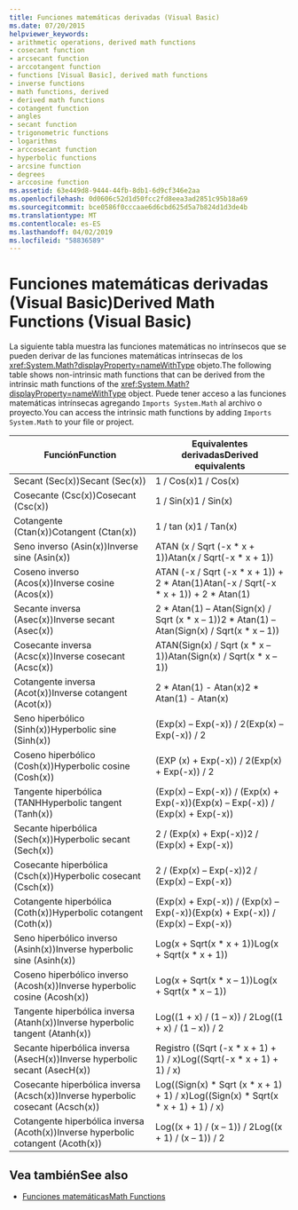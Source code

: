 ```yaml
---
title: Funciones matemáticas derivadas (Visual Basic)
ms.date: 07/20/2015
helpviewer_keywords:
- arithmetic operations, derived math functions
- cosecant function
- arcsecant function
- arccotangent function
- functions [Visual Basic], derived math functions
- inverse functions
- math functions, derived
- derived math functions
- cotangent function
- angles
- secant function
- trigonometric functions
- logarithms
- arccosecant function
- hyperbolic functions
- arcsine function
- degrees
- arccosine function
ms.assetid: 63e449d8-9444-44fb-8db1-6d9cf346e2aa
ms.openlocfilehash: 0d0606c52d1d50fcc2fd8eea3ad2851c95b18a69
ms.sourcegitcommit: bce0586f0cccaae6d6cbd625d5a7b824d1d3de4b
ms.translationtype: MT
ms.contentlocale: es-ES
ms.lasthandoff: 04/02/2019
ms.locfileid: "58836589"
---
```

# <a name="derived-math-functions-visual-basic"></a><span data-ttu-id="6044b-102">Funciones matemáticas derivadas (Visual Basic)</span><span class="sxs-lookup"><span data-stu-id="6044b-102">Derived Math Functions (Visual Basic)</span></span>
<span data-ttu-id="6044b-103">La siguiente tabla muestra las funciones matemáticas no intrínsecos que se pueden derivar de las funciones matemáticas intrínsecas de los <xref:System.Math?displayProperty=nameWithType> objeto.</span><span class="sxs-lookup"><span data-stu-id="6044b-103">The following table shows non-intrinsic math functions that can be derived from the intrinsic math functions of the <xref:System.Math?displayProperty=nameWithType> object.</span></span> <span data-ttu-id="6044b-104">Puede tener acceso a las funciones matemáticas intrínsecas agregando `Imports System.Math` al archivo o proyecto.</span><span class="sxs-lookup"><span data-stu-id="6044b-104">You can access the intrinsic math functions by adding `Imports System.Math` to your file or project.</span></span>  
  
|<span data-ttu-id="6044b-105">Función</span><span class="sxs-lookup"><span data-stu-id="6044b-105">Function</span></span>|<span data-ttu-id="6044b-106">Equivalentes derivadas</span><span class="sxs-lookup"><span data-stu-id="6044b-106">Derived equivalents</span></span>|  
|--------------|-------------------------|  
|<span data-ttu-id="6044b-107">Secant (Sec(x))</span><span class="sxs-lookup"><span data-stu-id="6044b-107">Secant (Sec(x))</span></span>|<span data-ttu-id="6044b-108">1 / Cos(x)</span><span class="sxs-lookup"><span data-stu-id="6044b-108">1 / Cos(x)</span></span>|  
|<span data-ttu-id="6044b-109">Cosecante (Csc(x))</span><span class="sxs-lookup"><span data-stu-id="6044b-109">Cosecant (Csc(x))</span></span>|<span data-ttu-id="6044b-110">1 / Sin(x)</span><span class="sxs-lookup"><span data-stu-id="6044b-110">1 / Sin(x)</span></span>|  
|<span data-ttu-id="6044b-111">Cotangente (Ctan(x))</span><span class="sxs-lookup"><span data-stu-id="6044b-111">Cotangent (Ctan(x))</span></span>|<span data-ttu-id="6044b-112">1 / tan (x)</span><span class="sxs-lookup"><span data-stu-id="6044b-112">1 / Tan(x)</span></span>|  
|<span data-ttu-id="6044b-113">Seno inverso (Asin(x))</span><span class="sxs-lookup"><span data-stu-id="6044b-113">Inverse sine (Asin(x))</span></span>|<span data-ttu-id="6044b-114">ATAN (x / Sqrt (-x \* x + 1))</span><span class="sxs-lookup"><span data-stu-id="6044b-114">Atan(x / Sqrt(-x \* x + 1))</span></span>|  
|<span data-ttu-id="6044b-115">Coseno inverso (Acos(x))</span><span class="sxs-lookup"><span data-stu-id="6044b-115">Inverse cosine (Acos(x))</span></span>|<span data-ttu-id="6044b-116">ATAN (-x / Sqrt (-x \* x + 1)) + 2 \* Atan(1)</span><span class="sxs-lookup"><span data-stu-id="6044b-116">Atan(-x / Sqrt(-x \* x + 1)) + 2 \* Atan(1)</span></span>|  
|<span data-ttu-id="6044b-117">Secante inversa (Asec(x))</span><span class="sxs-lookup"><span data-stu-id="6044b-117">Inverse secant (Asec(x))</span></span>|<span data-ttu-id="6044b-118">2 \* Atan(1) – Atan(Sign(x) / Sqrt (x \* x – 1))</span><span class="sxs-lookup"><span data-stu-id="6044b-118">2 \* Atan(1) – Atan(Sign(x) / Sqrt(x \* x – 1))</span></span>|  
|<span data-ttu-id="6044b-119">Cosecante inversa (Acsc(x))</span><span class="sxs-lookup"><span data-stu-id="6044b-119">Inverse cosecant (Acsc(x))</span></span>|<span data-ttu-id="6044b-120">ATAN(Sign(x) / Sqrt (x \* x – 1))</span><span class="sxs-lookup"><span data-stu-id="6044b-120">Atan(Sign(x) / Sqrt(x \* x – 1))</span></span>|  
|<span data-ttu-id="6044b-121">Cotangente inversa (Acot(x))</span><span class="sxs-lookup"><span data-stu-id="6044b-121">Inverse cotangent (Acot(x))</span></span>|<span data-ttu-id="6044b-122">2 \* Atan(1) - Atan(x)</span><span class="sxs-lookup"><span data-stu-id="6044b-122">2 \* Atan(1) - Atan(x)</span></span>|  
|<span data-ttu-id="6044b-123">Seno hiperbólico (Sinh(x))</span><span class="sxs-lookup"><span data-stu-id="6044b-123">Hyperbolic sine (Sinh(x))</span></span>|<span data-ttu-id="6044b-124">(Exp(x) – Exp(-x)) / 2</span><span class="sxs-lookup"><span data-stu-id="6044b-124">(Exp(x) – Exp(-x)) / 2</span></span>|  
|<span data-ttu-id="6044b-125">Coseno hiperbólico (Cosh(x))</span><span class="sxs-lookup"><span data-stu-id="6044b-125">Hyperbolic cosine (Cosh(x))</span></span>|<span data-ttu-id="6044b-126">(EXP (x) + Exp(-x)) / 2</span><span class="sxs-lookup"><span data-stu-id="6044b-126">(Exp(x) + Exp(-x)) / 2</span></span>|  
|<span data-ttu-id="6044b-127">Tangente hiperbólica (TANH</span><span class="sxs-lookup"><span data-stu-id="6044b-127">Hyperbolic tangent (Tanh(x))</span></span>|<span data-ttu-id="6044b-128">(Exp(x) – Exp(-x)) / (Exp(x) + Exp(-x))</span><span class="sxs-lookup"><span data-stu-id="6044b-128">(Exp(x) – Exp(-x)) / (Exp(x) + Exp(-x))</span></span>|  
|<span data-ttu-id="6044b-129">Secante hiperbólica (Sech(x))</span><span class="sxs-lookup"><span data-stu-id="6044b-129">Hyperbolic secant (Sech(x))</span></span>|<span data-ttu-id="6044b-130">2 / (Exp(x) + Exp(-x))</span><span class="sxs-lookup"><span data-stu-id="6044b-130">2 / (Exp(x) + Exp(-x))</span></span>|  
|<span data-ttu-id="6044b-131">Cosecante hiperbólica (Csch(x))</span><span class="sxs-lookup"><span data-stu-id="6044b-131">Hyperbolic cosecant (Csch(x))</span></span>|<span data-ttu-id="6044b-132">2 / (Exp(x) – Exp(-x))</span><span class="sxs-lookup"><span data-stu-id="6044b-132">2 / (Exp(x) – Exp(-x))</span></span>|  
|<span data-ttu-id="6044b-133">Cotangente hiperbólica (Coth(x))</span><span class="sxs-lookup"><span data-stu-id="6044b-133">Hyperbolic cotangent (Coth(x))</span></span>|<span data-ttu-id="6044b-134">(Exp(x) + Exp(-x)) / (Exp(x) – Exp(-x))</span><span class="sxs-lookup"><span data-stu-id="6044b-134">(Exp(x) + Exp(-x)) / (Exp(x) – Exp(-x))</span></span>|  
|<span data-ttu-id="6044b-135">Seno hiperbólico inverso (Asinh(x))</span><span class="sxs-lookup"><span data-stu-id="6044b-135">Inverse hyperbolic sine (Asinh(x))</span></span>|<span data-ttu-id="6044b-136">Log(x + Sqrt(x \* x + 1))</span><span class="sxs-lookup"><span data-stu-id="6044b-136">Log(x + Sqrt(x \* x + 1))</span></span>|  
|<span data-ttu-id="6044b-137">Coseno hiperbólico inverso (Acosh(x))</span><span class="sxs-lookup"><span data-stu-id="6044b-137">Inverse hyperbolic cosine (Acosh(x))</span></span>|<span data-ttu-id="6044b-138">Log(x + Sqrt(x \* x – 1))</span><span class="sxs-lookup"><span data-stu-id="6044b-138">Log(x + Sqrt(x \* x – 1))</span></span>|  
|<span data-ttu-id="6044b-139">Tangente hiperbólica inversa (Atanh(x))</span><span class="sxs-lookup"><span data-stu-id="6044b-139">Inverse hyperbolic tangent (Atanh(x))</span></span>|<span data-ttu-id="6044b-140">Log((1 + x) / (1 – x)) / 2</span><span class="sxs-lookup"><span data-stu-id="6044b-140">Log((1 + x) / (1 – x)) / 2</span></span>|  
|<span data-ttu-id="6044b-141">Secante hiperbólica inversa (AsecH(x))</span><span class="sxs-lookup"><span data-stu-id="6044b-141">Inverse hyperbolic secant (AsecH(x))</span></span>|<span data-ttu-id="6044b-142">Registro ((Sqrt (-x \* x + 1) + 1) / x)</span><span class="sxs-lookup"><span data-stu-id="6044b-142">Log((Sqrt(-x \* x + 1) + 1) / x)</span></span>|  
|<span data-ttu-id="6044b-143">Cosecante hiperbólica inversa (Acsch(x))</span><span class="sxs-lookup"><span data-stu-id="6044b-143">Inverse hyperbolic cosecant (Acsch(x))</span></span>|<span data-ttu-id="6044b-144">Log((Sign(x) \* Sqrt (x \* x + 1) + 1) / x)</span><span class="sxs-lookup"><span data-stu-id="6044b-144">Log((Sign(x) \* Sqrt(x \* x + 1) + 1) / x)</span></span>|  
|<span data-ttu-id="6044b-145">Cotangente hiperbólica inversa (Acoth(x))</span><span class="sxs-lookup"><span data-stu-id="6044b-145">Inverse hyperbolic cotangent (Acoth(x))</span></span>|<span data-ttu-id="6044b-146">Log((x + 1) / (x – 1)) / 2</span><span class="sxs-lookup"><span data-stu-id="6044b-146">Log((x + 1) / (x – 1)) / 2</span></span>|  
  
## <a name="see-also"></a><span data-ttu-id="6044b-147">Vea también</span><span class="sxs-lookup"><span data-stu-id="6044b-147">See also</span></span>

- [<span data-ttu-id="6044b-148">Funciones matemáticas</span><span class="sxs-lookup"><span data-stu-id="6044b-148">Math Functions</span></span>](../../../visual-basic/language-reference/functions/math-functions.md)

